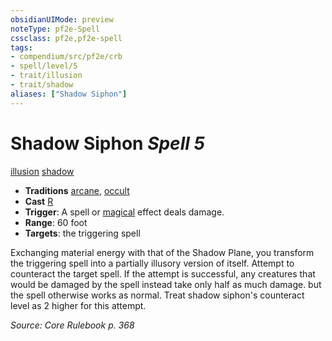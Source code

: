 ```yaml
---
obsidianUIMode: preview
noteType: pf2e-Spell
cssclass: pf2e,pf2e-spell
tags:
- compendium/src/pf2e/crb
- spell/level/5
- trait/illusion
- trait/shadow
aliases: ["Shadow Siphon"]
---
```

# Shadow Siphon *Spell 5*   
[illusion](rules/traits/illusion.md "Illusion School Trait")  [shadow](rules/traits/shadow.md "Shadow General Trait")  

- **Traditions** [arcane](rules/traits/arcane.md "Arcane Tradition Trait"), [occult](rules/traits/occult.md "Occult Tradition Trait")
- **Cast** [R](rules/core-rulebook/chapter-9-playing-the-game.md#Actions "Reaction") 
- **Trigger**: A spell or [magical](rules/traits/magical.md "Magical Item Trait") effect deals damage.
- **Range**: 60 foot
- **Targets**: the triggering spell

Exchanging material energy with that of the Shadow Plane, you transform the triggering spell into a partially illusory version of itself. Attempt to counteract the target spell. If the attempt is successful, any creatures that would be damaged by the spell instead take only half as much damage. but the spell otherwise works as normal. Treat shadow siphon's counteract level as 2 higher for this attempt.

*Source: Core Rulebook p. 368*